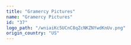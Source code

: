 ```yaml
---
title: "Gramercy Pictures"
name: "Gramercy Pictures"
id: "37"
logo_path: "/wniaiKc5UCnC8qZcNKZNYwdKnUv.png"
origin_country: "US"
---
```

